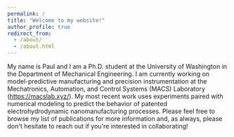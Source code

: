 ```yaml
---
permalink: /
title: "Welcome to my website!"
author_profile: true
redirect_from: 
  - /about/
  - /about.html
---
```


My name is Paul and I am a Ph.D. student at the University of Washington in the Department of Mechanical Engineering. I am currently working on model-predictive manufacturing and precision instrumentation at the Mechatronics, Automation, and Control Systems (MACS) Laboratory (https://macslab.xyz/). My most recent work uses experiments paired with numerical modeling to predict the behavior of patented electrohydrodynamic nanomanufacturing processes. Please feel free to browse my list of publications for more information and, as always, please don't hesitate to reach out if you're interested in collaborating!




